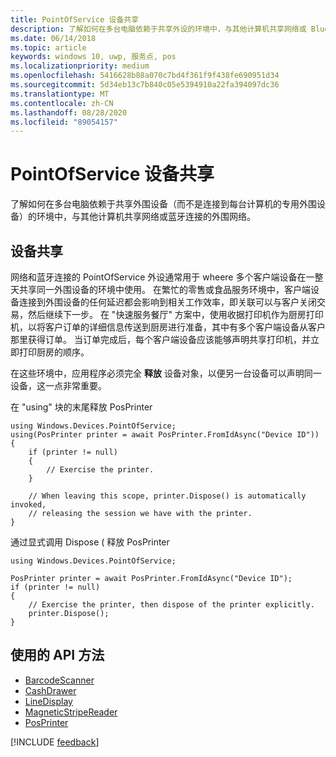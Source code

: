 ```yaml
---
title: PointOfService 设备共享
description: 了解如何在多台电脑依赖于共享外设的环境中，与其他计算机共享网络或 Bluetooth 连接的外围设备。
ms.date: 06/14/2018
ms.topic: article
keywords: windows 10, uwp, 服务点, pos
ms.localizationpriority: medium
ms.openlocfilehash: 5416628b88a070c7bd4f361f9f438fe690951d34
ms.sourcegitcommit: 5d34eb13c7b840c05e5394910a22fa394097dc36
ms.translationtype: MT
ms.contentlocale: zh-CN
ms.lasthandoff: 08/28/2020
ms.locfileid: "89054157"
---
```

# <a name="pointofservice-device-sharing"></a>PointOfService 设备共享

了解如何在多台电脑依赖于共享外围设备（而不是连接到每台计算机的专用外围设备）的环境中，与其他计算机共享网络或蓝牙连接的外围网络。

## <a name="device-sharing"></a>设备共享

网络和蓝牙连接的 PointOfService 外设通常用于 wheere 多个客户端设备在一整天共享同一外围设备的环境中使用。  在繁忙的零售或食品服务环境中，客户端设备连接到外围设备的任何延迟都会影响到相关工作效率，即关联可以与客户关闭交易，然后继续下一步。 在 "快速服务餐厅" 方案中，使用收据打印机作为厨房打印机，以将客户订单的详细信息传送到厨房进行准备，其中有多个客户端设备从客户那里获得订单。  当订单完成后，每个客户端设备应该能够声明共享打印机，并立即打印厨房的顺序。

在这些环境中，应用程序必须完全 **释放** 设备对象，以便另一台设备可以声明同一设备，这一点非常重要。

在 "using" 块的末尾释放 PosPrinter

```Csharp 
using Windows.Devices.PointOfService;
using(PosPrinter printer = await PosPrinter.FromIdAsync("Device ID"))
{
    if (printer != null)
    {
        // Exercise the printer.
    }

    // When leaving this scope, printer.Dispose() is automatically invoked, 
    // releasing the session we have with the printer.
}
```


通过显式调用 Dispose ( 释放 PosPrinter

```Csharp 
using Windows.Devices.PointOfService;

PosPrinter printer = await PosPrinter.FromIdAsync("Device ID");
if (printer != null)
{
    // Exercise the printer, then dispose of the printer explicitly.
    printer.Dispose();
}
```

## <a name="api-methods-used"></a>使用的 API 方法 

+ [BarcodeScanner](https://docs.microsoft.com/uwp/api/windows.devices.pointofservice.barcodescanner.dispose) 
+ [CashDrawer](https://docs.microsoft.com/uwp/api/windows.devices.pointofservice.cashdrawer.dispose) 
+ [LineDisplay](https://docs.microsoft.com/uwp/api/windows.devices.pointofservice.linedisplay.dispose) 
+ [MagneticStripeReader](https://docs.microsoft.com/uwp/api/windows.devices.pointofservice.magneticstripereader.dispose)  
+ [PosPrinter](https://docs.microsoft.com/uwp/api/windows.devices.pointofservice.posprinter.dispose) 


[!INCLUDE [feedback](./includes/pos-feedback.md)]

